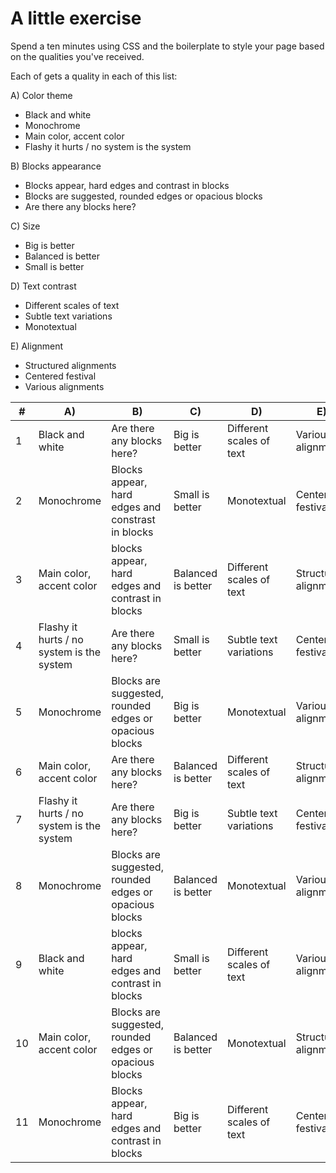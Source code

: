 # A little exercise

Spend a ten minutes using CSS and the boilerplate to style your page based on the qualities you've received.

Each of gets a quality in each of this list:

A) Color theme
- Black and white
- Monochrome
- Main color, accent color
- Flashy it hurts / no system is the system

B) Blocks appearance
- Blocks appear, hard edges and contrast in blocks
- Blocks are suggested, rounded edges or opacious blocks
- Are there any blocks here?

C) Size
- Big is better
- Balanced is better
- Small is better

D) Text contrast
- Different scales of text
- Subtle text variations
- Monotextual

E) Alignment
- Structured alignments
- Centered festival
- Various alignments

| # | A) | B) | C) | D) | E) |
| -- | ------- | ------- | ------- | ------- | ------- |
| 1 | Black and white | Are there any blocks here? | Big is better | Different scales of text | Various alignments |
| 2 | Monochrome | Blocks appear, hard edges and constrast in blocks | Small is better | Monotextual | Centered festival |
| 3 | Main color, accent color | blocks appear, hard edges and contrast in blocks | Balanced is better | Different scales of text | Structured alignments |
| 4 | Flashy it hurts / no system is the system | Are there any blocks here? | Small is better | Subtle text variations | Centered festival |
| 5 | Monochrome | Blocks are suggested, rounded edges or opacious blocks | Big is better | Monotextual | Various alignments |
| 6 | Main color, accent color | Are there any blocks here? | Balanced is better | Different scales of text | Structured alignments |
| 7 | Flashy it hurts / no system is the system | Are there any blocks here? | Big is better | Subtle text variations | Centered festival |
| 8 | Monochrome | Blocks are suggested, rounded edges or opacious blocks | Balanced is better | Monotextual | Various alignments |
| 9 | Black and white | blocks appear, hard edges and contrast in blocks | Small is better | Different scales of text | Various alignments |
| 10 | Main color, accent color | Blocks are suggested, rounded edges or opacious blocks | Balanced is better | Monotextual | Structured alignments |
| 11 | Monochrome | Blocks appear, hard edges and contrast in blocks | Big is better | Different scales of text | Centered festival |
